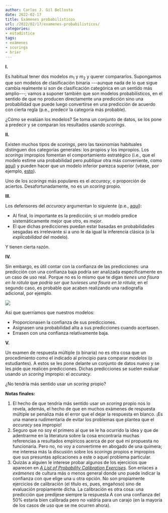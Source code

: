 ```yaml
---
author: Carlos J. Gil Bellosta
date: 2022-02-17
title: Exámenes probabilísticos
url: /2022/02/17/examenes-probabilisticos/
categories:
- estadística
tags:
- exámenes
- scorings
- brier
---
```


**I.**

Es habitual tener dos modelos $m_1$ y $m_2$ y querer compararlos. Supongamos que son modelos de clasificación binaria ---aunque nada de lo que sigue cambia realmente si son de clasificación categórica en un sentido más amplio---; vamos a suponer también que son modelos probabilísticos, en el sentido de que no producen directamente una predicción sino una probabilidad que puede luego convertirse en una predicción de acuerdo con cierta regla (p.e., predecir la categoría más probable).

¿Cómo se evalúan los modelos? Se toma un conjunto de datos, se los pone a predecir y se comparan los resultados usando _scorings_.

**II.**

Existen muchos tipos de _scorings_, pero las taxonomías habituales distinguen dos categorías generales: los propios y los impropios. Los _scorings_ impropios fomentan el comportamiento estratégico (i.e., que el modelo estime una probabilidad pero _publique_ otra más conveniente, como [aquí](/2019/01/21/scorings-interpolando-y-extrapolando-entre-el-de-brier-y-el-lineal/)) y pueden hacer que un modelo inferior parezca superior (véase, por ejemplo, [esto](/2019/01/23/reglas-de-scoring-impropias-un-ejemplo/)).

Uno de los _scorings_ más populares es el _accuracy_, o proporción de aciertos. Desafortunadamente, no es un _scoring_ propio.

**III.**

Los defensores del _accuracy_ argumentan lo siguiente (p.e., [aquí](https://stats.stackexchange.com/questions/208529/when-is-it-appropriate-to-use-an-improper-scoring-rule)):

* Al final, lo importante es la predicción; si un modelo predice sistemáticamente mejor que otro, es _mejor_.
* El que dichas predicciones puedan estar basadas en probabilidades sesgadas es irrelevante si a uno le da igual la inferencia clásica (o la _explicabilidad_ del modelo).

Y tienen cierta razón.

**IV.**

Sin embargo, es útil contar con la confianza de las predicciones: una predicción con una confianza baja podría ser analizada específicamente en un caso de uso real. Porque no es lo mismo que te digan _tienes una fisura en la rótula_ que _podría ser que tuvieses una fisura en la rótula_; en el segundo caso, es probable que acaben realizando una radiografía adicional, por ejemplo.

![](/wp-uploads/2022/02/image_prediction_confidence.png#center)

Así que querríamos que nuestros modelos:

* Proporcionasen la confianza de sus predicciones.
* Asignasen una probabilidad alta a sus predicciones cuando acertasen.
* Errasen con una confianza relativamente baja.


**V.**

Un examen de respuesta múltiple (o binaria) no es otra cosa que un procedimiento como el indicado al principio para comparar _modelos_ (o estudiantes). A estos se les pone delante un conjunto de datos nuevo y se les pide que realicen predicciones. Dichas predicciones se suelen evaluar usando un _scoring_ impropio: el _accuracy_.

¿No tendría más sentido usar un _scoring_ propio?


**Notas finales:**

1. El hecho de que tendría más sentido usar un _scoring_ propio nos lo revela, además, el hecho de que en muchos exámenes de respuesta múltiple se penaliza más el error que el dejar la respuesta en blanco. ¡Es una manera rudimentaria de evitar los problemas que plantea que el _accuracy_ sea impropio!
2. Seguro que no soy el primero al que se le ha ocurrido la idea y que de adentrarme en la literatura sobre la cosa encontraría muchas referencias a resultados empíricos acerca de por qué mi propuesta no funcionaría. Pero no, no voy a convertirme en abogado de una quimera; me interesa más la discusión sobre los _scorings_ propios e impropios que sus presuntas aplicaciones a este o aquel problema particular.
3. Quizás a alguien le interese probar algunos de los ejercicios que aparecen en [_A List of Probability Calibration Exercises_](https://www.lesswrong.com/posts/LdFbx9oqtKAAwtKF3/list-of-probability-calibration-exercises). Son enlaces a _exámenes_ de cultura más o menos general donde uno puede indicar la confianza con que elige una u otra opción. No son propiamente ejercicios de calibración (el título es, pues, engañoso) sino de evaluación propiamente dicha. La calibración es otra cosa: una predicción que predijese siempre la respuesta A con una confianza del 50% estaría bien calibrada pero no valdría para un carajo (en la mayoría de los casos de uso que se me ocurren ahora).